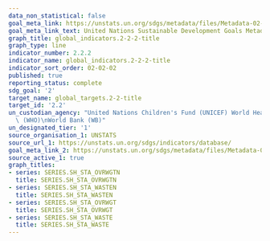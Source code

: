 ```yaml
---
data_non_statistical: false
goal_meta_link: https://unstats.un.org/sdgs/metadata/files/Metadata-02-02-02a.pdf
goal_meta_link_text: United Nations Sustainable Development Goals Metadata (pdf 232kB)
graph_title: global_indicators.2-2-2-title
graph_type: line
indicator_number: 2.2.2
indicator_name: global_indicators.2-2-2-title
indicator_sort_order: 02-02-02
published: true
reporting_status: complete
sdg_goal: '2'
target_name: global_targets.2-2-title
target_id: '2.2'
un_custodian_agency: "United Nations Children's Fund (UNICEF) World Health Organization\
  \ (WHO)\nWorld Bank (WB)"
un_designated_tier: '1'
source_organisation_1: UNSTATS
source_url_1: https://unstats.un.org/sdgs/indicators/database/
goal_meta_link_2: https://unstats.un.org/sdgs/metadata/files/Metadata-02-02-02b.pdf
source_active_1: true
graph_titles:
- series: SERIES.SH_STA_OVRWGTN
  title: SERIES.SH_STA_OVRWGTN
- series: SERIES.SH_STA_WASTEN
  title: SERIES.SH_STA_WASTEN
- series: SERIES.SH_STA_OVRWGT
  title: SERIES.SH_STA_OVRWGT
- series: SERIES.SH_STA_WASTE
  title: SERIES.SH_STA_WASTE
---
```

